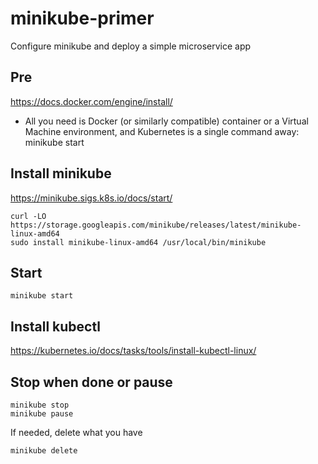 # minikube-primer
Configure minikube and deploy a simple microservice app


## Pre 
https://docs.docker.com/engine/install/
* All you need is Docker (or similarly compatible) container or a Virtual Machine environment, and Kubernetes is a single command away: minikube start

## Install minikube
https://minikube.sigs.k8s.io/docs/start/
```
curl -LO https://storage.googleapis.com/minikube/releases/latest/minikube-linux-amd64
sudo install minikube-linux-amd64 /usr/local/bin/minikube 
```

## Start
```
minikube start
```

## Install kubectl
https://kubernetes.io/docs/tasks/tools/install-kubectl-linux/

## Stop when done or pause
```
minikube stop
minikube pause
```
If needed, delete what you have
```
minikube delete
```
